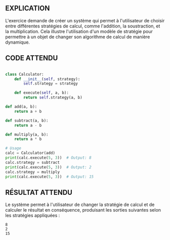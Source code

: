 ## EXPLICATION

L'exercice demande de créer un système qui permet à l'utilisateur de choisir entre différentes stratégies de calcul, comme l'addition, la soustraction, et la multiplication. Cela illustre l'utilisation d'un modèle de stratégie pour permettre à un objet de changer son algorithme de calcul de manière dynamique.

## CODE ATTENDU

```python

class Calculator:
    def __init__(self, strategy):
        self.strategy = strategy

    def execute(self, a, b):
        return self.strategy(a, b)

def add(a, b):
    return a + b

def subtract(a, b):
    return a - b

def multiply(a, b):
    return a * b

# Usage
calc = Calculator(add)
print(calc.execute(5, 3))  # Output: 8
calc.strategy = subtract
print(calc.execute(5, 3))  # Output: 2
calc.strategy = multiply
print(calc.execute(5, 3))  # Output: 15
```

## RÉSULTAT ATTENDU

Le système permet à l'utilisateur de changer la stratégie de calcul et de calculer le résultat en conséquence, produisant les sorties suivantes selon les stratégies appliquées :

```
8
2
15
```